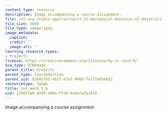 ```yaml
---
content_type: resource
description: Image accompanying a course assignment.
file: /ol-ocw-studio-app/courses/3-22-mechanical-behavior-of-materials-spring-2008/238d12a00e99486affe86aeafa3a1634_cnt_mech_3_6.jpg
file_size: 3649
file_type: image/jpeg
image_metadata:
  caption: ''
  credit: ''
  image-alt: ''
learning_resource_types:
- Projects
license: https://creativecommons.org/licenses/by-nc-sa/4.0/
ocw_type: OCWImage
parent_title: Projects
parent_type: CourseSection
parent_uid: 8388cfe3-4b2f-b7e7-0060-faf27a65e652
resourcetype: Image
title: cnt_mech_3_6
uid: 238d12a0-0e99-486a-ffe8-6aeafa3a1634
---
```

Image accompanying a course assignment.